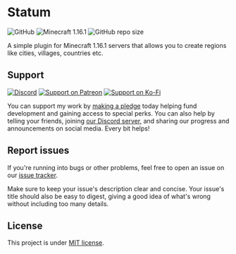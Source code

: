 # Statum
![GitHub](https://img.shields.io/github/license/kalucky0/Statum)
![Minecraft 1.16.1](https://img.shields.io/badge/Minecraft-1.16.1-blue)
![GitHub repo size](https://img.shields.io/github/repo-size/kalucky0/Statum)

A simple plugin for Minecraft 1.16.1 servers that allows you to create regions like cities, villages, countries etc.

## Support
[![Discord](https://img.shields.io/discord/770691727568404521.svg?logoColor=FFFFFF&logo=discord&color=7289DA)](https://discord.com/invite/wmMa47n)
[![Support on Patreon](https://img.shields.io/badge/Support%20on-Patreon-orange)](https://www.patreon.com/kalucky0)
[![Support on Ko-Fi](https://img.shields.io/badge/Support%20on-Ko--Fi-blue)](https://ko-fi.com/kalucky0)

You can support my work by [making a pledge](https://www.patreon.com/kalucky0) today helping fund development and gaining access to special perks. You can also help by telling your friends, joining [our Discord server](https://discord.com/invite/wmMa47n), and sharing our progress and announcements on social media. Every bit helps!

## Report issues
If you're running into bugs or other problems, feel free to open an issue on our [issue tracker](https://github.com/kalucky0/Statum/issues).

Make sure to keep your issue's description clear and concise. Your issue's title should also be easy to digest, giving a good idea of what's wrong without including too many details.

## License
This project is under [MIT license](https://github.com/kalucky0/Statum/blob/master/LICENSE.md).